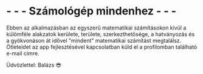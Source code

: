 # - - - Számológép mindenhez - - -

Ebben az alkalmazásban az egyszerű matematikai számításokon kívül a külömféle alakzatok kerülete, területe, szerkezthetősége, a hatványozás és a gyökvonáson át idővel "mindent" matematikai számítást megtalálsz. Ötleteidet az app fejlesztésével kapcsolatban küld el a profilomban található e-mail címre. 

Üdvözlettel: Balázs 😎

